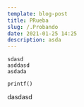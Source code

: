 ```yaml
---
template: blog-post
title: PRueba
slug: /.Probando
date: 2021-01-25 14:25
description: asda
---
```

```
sdasd
asddasd
asdada

printf()
```

dasdasd